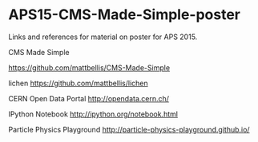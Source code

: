 # APS15-CMS-Made-Simple-poster
Links and references for material on poster for APS 2015. 

CMS Made Simple

https://github.com/mattbellis/CMS-Made-Simple


lichen https://github.com/mattbellis/lichen

CERN Open Data Portal http://opendata.cern.ch/

IPython Notebook http://ipython.org/notebook.html

Particle Physics Playground http://particle-physics-playground.github.io/
